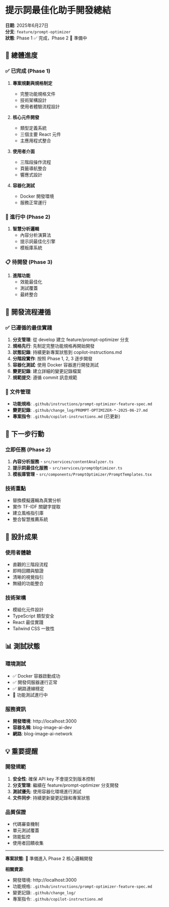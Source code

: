 # 提示詞最佳化助手開發總結

**日期**: 2025年6月27日  
**分支**: `feature/prompt-optimizer`  
**狀態**: Phase 1 ✅ 完成，Phase 2 🚧 準備中

## 🎯 總體進度

### ✅ 已完成 (Phase 1)
1. **專案規劃與規格制定**
   - 完整功能規格文件
   - 技術架構設計
   - 使用者體驗流程設計

2. **核心元件開發**
   - 類型定義系統
   - 三個主要 React 元件
   - 主應用程式整合

3. **使用者介面**
   - 三階段操作流程
   - 頁籤導航整合
   - 響應式設計

4. **容器化測試**
   - Docker 開發環境
   - 服務正常運行

### 🚧 進行中 (Phase 2)
1. **智慧分析邏輯**
   - 內容分析演算法
   - 提示詞最佳化引擎
   - 模板庫系統

### 📋 待開發 (Phase 3)
1. **進階功能**
   - 效能最佳化
   - 測試覆蓋
   - 最終整合

## 🔄 開發流程遵循

### ✅ 已遵循的最佳實踐
1. **分支管理**: 從 develop 建立 feature/prompt-optimizer 分支
2. **規格先行**: 先制定完整功能規格再開始開發
3. **狀態記錄**: 持續更新專案狀態到 copilot-instructions.md
4. **分階段實作**: 按照 Phase 1, 2, 3 逐步開發
5. **容器化測試**: 使用 Docker 容器進行開發測試
6. **變更記錄**: 建立詳細的變更記錄檔案
7. **規範提交**: 遵循 commit 訊息規範

### 📝 文件管理
- **功能規格**: `.github/instructions/prompt-optimizer-feature-spec.md`
- **變更記錄**: `.github/change_log/PROMPT-OPTIMIZER-*-2025-06-27.md`
- **專案指令**: `.github/copilot-instructions.md` (已更新)

## 🚀 下一步行動

### 立即任務 (Phase 2)
1. **內容分析服務** - `src/services/contentAnalyzer.ts`
2. **提示詞最佳化服務** - `src/services/promptOptimizer.ts`
3. **模板庫管理** - `src/components/PromptOptimizer/PromptTemplates.tsx`

### 技術重點
- 替換模擬邏輯為真實分析
- 實作 TF-IDF 關鍵字提取
- 建立風格指引庫
- 整合智慧推薦系統

## 🎨 設計成果

### 使用者體驗
- 直觀的三階段流程
- 即時回饋與驗證
- 清晰的視覺指引
- 無縫的功能整合

### 技術架構
- 模組化元件設計
- TypeScript 類型安全
- React 最佳實踐
- Tailwind CSS 一致性

## 📊 測試狀態

### 環境測試
- ✅ Docker 容器啟動成功
- ✅ 開發伺服器運行正常
- ✅ 網路連線穩定
- 🔄 功能測試進行中

### 服務資訊
- **開發環境**: http://localhost:3000
- **容器名稱**: blog-image-ai-dev
- **網路**: blog-image-ai-network

## 💡 重要提醒

### 開發規範
1. **安全性**: 確保 API key 不會提交到版本控制
2. **分支管理**: 繼續在 feature/prompt-optimizer 分支開發
3. **測試優先**: 使用容器化環境進行測試
4. **文件同步**: 持續更新變更記錄和專案狀態

### 品質保證
- 代碼審查機制
- 單元測試覆蓋
- 效能監控
- 使用者回饋收集

---

**專案狀態**: 🚀 準備進入 Phase 2 核心邏輯開發

**相關資源**:
- 開發環境: http://localhost:3000
- 功能規格: `.github/instructions/prompt-optimizer-feature-spec.md`
- 變更記錄: `.github/change_log/`
- 專案指令: `.github/copilot-instructions.md`
